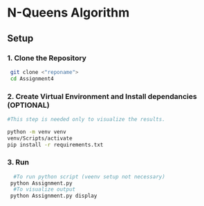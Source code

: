 # N-Queens Algorithm

## Setup

### 1. Clone the Repository
  ```bash
   git clone <"reponame">
   cd Assignment4
   ```
### 2. Create Virtual Environment and Install dependancies (OPTIONAL)

   ```bash
   #This step is needed only to visualize the results.

   python -m venv venv
   venv/Scripts/activate
   pip install -r requirements.txt
   ```
### 3. Run 
  ```bash
    #To run python script (veenv setup not necessary)
   python Assignment.py
    #To visualize output
   python Assignment.py display
   ```
